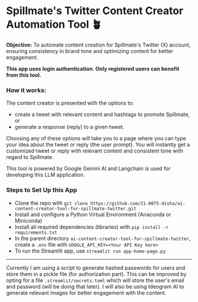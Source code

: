# Spillmate's Twitter Content Creator Automation Tool 🪴
**Objective:** To automate content creation for Spillmate's Twitter (X) account, ensuring consistency in brand tone and optimizing content for better engagement.

**This app uses login authentication. Only registered users can benefit from this tool.**

### How it works:
The content creator is presented with the options to:
- create a tweet with relevant content and hashtags to promote Spillmate, or
- generate a response (reply) to a given tweet.

Choosing any of these options will take you to a page where you can type your idea about the tweet or reply (the user prompt).
You will instantly get a customized tweet or reply with relevant content and consistent tone with regard to Spillmate.

This tool is powered by Google Gemini AI and Langchain is used for developing this LLM application.

### Steps to Set Up this App
- Clone the repo with ```git clone https://github.com/21-0075-disha/ai-content-creator-tool-for-spillmate-twitter.git```
- Install and configure a Python Virtual Environment (Anaconda or Miniconda)
- Install all required dependencies (libraries) with ```pip install -r requirements.txt```
- In the parent directory ```ai-content-creator-tool-for-spillmate-twitter```, create a ```.env``` file with ```GOOGLE_API_KEY=<Your API Key here>```
- To run the Streamlit app, use ```streamlit run app-home-page.py```

---
Currently I am using a script to generate hashed passwords for users and store them in a pickle file (for authorization part).
This can be improved by opting for a file ```.streamlit/secrets.toml``` which will store the user's email and password (will be doing that later).
I will also be using Ideogram AI to generate relevant images for better engagement with the content.
